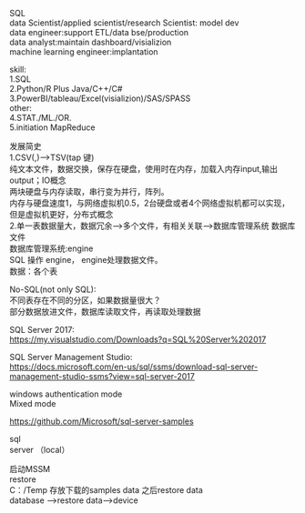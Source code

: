 SQL   
data Scientist/applied scientist/research Scientist: model dev  
data engineer:support ETL/data bse/production  
data analyst:maintain dashboard/visializion  
machine learning engineer:implantation  


skill:  
1.SQL  
2.Python/R    Plus Java/C++/C#  
3.PowerBI/tableau/Excel(visializion)/SAS/SPASS  
other:  
4.STAT./ML./OR.  
5.initiation MapReduce  

发展简史  
1.CSV(,)-->TSV(tap 键)   
  纯文本文件，数据交换，保存在硬盘，使用时在内存，加载入内存input,输出output；IO概念    
  两块硬盘与内存读取，串行变为并行，阵列。  
  内存与硬盘速度1，与网络虚拟机0.5，2台硬盘或者4个网络虚拟机都可以实现，但是虚拟机更好，分布式概念  
2.单一表数据量大，数据冗余-->多个文件，有相关关联-->数据库管理系统  数据库文件  
  数据库管理系统:engine  
  SQL 操作 engine， engine处理数据文件。  
  数据：各个表  

No-SQL(not only SQL):  
不同表存在不同的分区，如果数据量很大？  
部分数据放进文件，数据库读取文件，再读取处理数据  


SQL Server 2017:  
https://my.visualstudio.com/Downloads?q=SQL%20Server%202017  

SQL Server Management Studio:  
https://docs.microsoft.com/en-us/sql/ssms/download-sql-server-management-studio-ssms?view=sql-server-2017  


windows authentication mode  
Mixed mode  


https://github.com/Microsoft/sql-server-samples  

sql  
server （local）  

启动MSSM  
restore    
C：/Temp  存放下载的samples data 之后restore data  
database -->restore data-->device  
